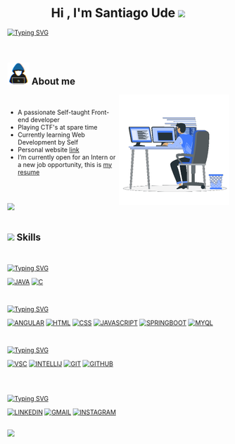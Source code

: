 
<h1 align="center"><b>Hi , I'm Santiago Ude </b><img src="https://media.giphy.com/media/hvRJCLFzcasrR4ia7z/giphy.gif" width="35"></h1>
<!--  -->

<p align="center">

<a href="https://git.io/typing-svg"><img src="https://readme-typing-svg.demolab.com?font=Fira+Code&pause=1000&width=435&lines=FrontEnd;BackEnd;FullStack;In+Progress..." alt="Typing SVG" /></a>
  
</p>

<br>

	
## <picture><img src = "https://github.com/0xAbdulKhalid/0xAbdulKhalid/raw/main/assets/mdImages/about_me.gif" width = 50px></picture> **About me**

<picture> <img align="right" src="https://github.com/0xAbdulKhalid/0xAbdulKhalid/raw/main/assets/mdImages/Right_Side.gif" width = 250px></picture>

<br>

- A passionate Self-taught Front-end developer
- Playing CTF's at spare time
- Currently learning Web Development by Self
- Personal website [link](https://www.0xabdulkhalid.ml)
- I’m currently open for an Intern or a new job opportunity, this is [my resume](https://read.cv/0xabdulkhalid)

<br><br>

<img src="https://user-images.githubusercontent.com/73097560/115834477-dbab4500-a447-11eb-908a-139a6edaec5c.gif"><br><br>

## <img src="https://media2.giphy.com/media/QssGEmpkyEOhBCb7e1/giphy.gif?cid=ecf05e47a0n3gi1bfqntqmob8g9aid1oyj2wr3ds3mg700bl&rid=giphy.gif" width ="25"><b> Skills</b>
<br>

<p align="center">

<a href="https://git.io/typing-svg"><img src="https://readme-typing-svg.demolab.com?font=Fira+Code&pause=200&width=435&lines=Languages" alt="Typing SVG" /></a>

   [![JAVA](https://skillicons.dev/icons?i=java)](https://skillicons.dev)
   [![C](https://skillicons.dev/icons?i=c)](https://skillicons.dev)
    

<br>   
    
<a href="https://git.io/typing-svg"><img src="https://readme-typing-svg.demolab.com?font=Fira+Code&pause=200&width=435&lines=In+Progress..." alt="Typing SVG" /></a>

   [![ANGULAR](https://skillicons.dev/icons?i=angular)](https://skillicons.dev)
   [![HTML](https://skillicons.dev/icons?i=html)](https://skillicons.dev)
   [![CSS](https://skillicons.dev/icons?i=css)](https://skillicons.dev)
   [![JAVASCRIPT](https://skillicons.dev/icons?i=js)](https://skillicons.dev)
   [![SPRINGBOOT](https://skillicons.dev/icons?i=spring)](https://skillicons.dev)
   [![MYQL](https://skillicons.dev/icons?i=mysql)](https://skillicons.dev)
  
<br>

<a href="https://git.io/typing-svg"><img src="https://readme-typing-svg.demolab.com?font=Fira+Code&pause=200&width=435&lines=Softwares+and+Tools" alt="Typing SVG" /></a>

   [![VSC](https://skillicons.dev/icons?i=vscode)](https://skillicons.dev)
   [![INTELLIJ](https://skillicons.dev/icons?i=idea)](https://skillicons.dev)
   [![GIT](https://skillicons.dev/icons?i=git)](https://skillicons.dev)
   [![GITHUB](https://skillicons.dev/icons?i=github)](https://skillicons.dev)


</p>

<br>
<br>

<a href="https://git.io/typing-svg"><img src="https://readme-typing-svg.demolab.com?font=Fira+Code&pause=200&width=435&lines=Contact" alt="Typing SVG" /></a>
<br>
<div align='left'>

  [![LINKEDIN](https://skillicons.dev/icons?i=linkedin)](https://skillicons.dev)
   [![GMAIL](https://skillicons.dev/icons?i=gmail)](https://skillicons.dev)
   [![INSTAGRAM](https://skillicons.dev/icons?i=instagram)](https://skillicons.dev)

</div>

<br>
<img src="https://user-images.githubusercontent.com/73097560/115834477-dbab4500-a447-11eb-908a-139a6edaec5c.gif">
<br>
<br>
<br>
